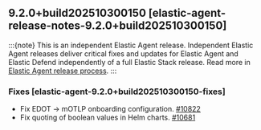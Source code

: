 ## 9.2.0&#43;build202510300150 [elastic-agent-release-notes-9.2.0&#43;build202510300150]

:::{note}
This is an independent Elastic Agent release. Independent Elastic Agent releases deliver critical fixes and updates for Elastic Agent and Elastic Defend independently of a full Elastic Stack release. Read more in [Elastic Agent release process](docs-content://reference/fleet/fleet-agent-release-process.md).
:::



### Fixes [elastic-agent-9.2.0&#43;build202510300150-fixes]


* Fix EDOT -&gt; mOTLP onboarding configuration. [#10822](https://github.com/elastic/elastic-agent/pull/10822) 
* Fix quoting of boolean values in Helm charts. [#10681](https://github.com/elastic/elastic-agent/pull/10681) 

